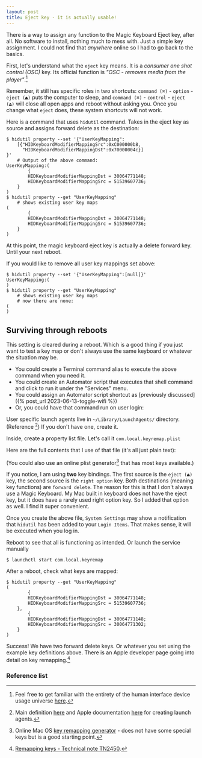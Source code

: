 ```yaml
---
layout: post
title: Eject key - it is actually usable!
---
```


There is a way to assign any function to the Magic Keyboard Eject key, after all. No software to install, nothing much to mess with. Just a simple key assignment. I could not find that _anywhere_ online so I had to go back to the basics.

First, let's understand what the `eject` key means. It is a _consumer one shot control (OSC)_ key. Its official function is _"OSC - removes media from the player"_.[^Reference 1]

Remember, it still has specific roles in two shortcuts: `command (⌘)` - `option` - `eject (⏏)` puts the computer to sleep, and `command (⌘)` - `control` - `eject (⏏)` will close all open apps and reboot without asking you. Once you change what `eject` does, these system shortcuts will not work.

Here is a command that uses `hidutil` command. Takes in the eject key as source and assigns forward delete as the destination:

```
$ hidutil property --set '{"UserKeyMapping":
    [{"HIDKeyboardModifierMappingSrc":0xC000000b8,
      "HIDKeyboardModifierMappingDst":0x70000004c}]
}'
    # Output of the above command:
UserKeyMapping:(
        {
        HIDKeyboardModifierMappingDst = 30064771148;
        HIDKeyboardModifierMappingSrc = 51539607736;
    }
)
$ hidutil property --get "UserKeyMapping"
    # shows existing user key maps
(
        {
        HIDKeyboardModifierMappingDst = 30064771148;
        HIDKeyboardModifierMappingSrc = 51539607736;
    }
)
```

At this point, the magic keyboard eject key is actually a delete forward key. Until your next reboot.

If you would like to remove all user key mappings set above:
```
$ hidutil property --set '{"UserKeyMapping":[null]}'
UserKeyMapping:(
)
$ hidutil property --get "UserKeyMapping"
    # shows existing user key maps
    # now there are none:
(
)
```

## Surviving through reboots

This setting is cleared during a reboot. Which is a good thing if you just want to test a key map or don't always use the same keyboard or whatever the situation may be. 

- You could create a Terminal command alias to execute the above command when you need it.
- You could create an Automator script that executes that shell command and click to run it under the "Services" menu.
- You could assign an Automator script shortcut as [previously discussed]({% post_url 2023-06-13-toggle-wifi %})
- Or, you could have that command run on user login:

User specific launch agents live in `~/Library/LaunchAgents/` directory.(Reference [^2]) If you don't have one, create it.

Inside, create a property list file. Let's call it `com.local.keyremap.plist`

Here are the full contents that I use of that file (it's all just plain text):

<script src="https://gist.github.com/verityj/f54e1467859596ef36a87e14cdce54b6.js"></script>


(You could also use an online plist generator[^3] that has most keys available.)

If you notice, I am using **two** key bindings. The first source is the `eject (⏏)` key, the second source is the `right option` key. Both destinations (meaning key functions) are `forward delete`. The reason for this is that I don't always use a Magic Keyboard. My Mac built in keyboard does not have the eject key, but it does have a rarely used right option key. So I added that option as well. I find it super convenient.

Once you create the above file, `System Settings` may show a notification that `hidutil` has been added to your `Login Items`. That makes sense, it will be executed when you log in.

Reboot to see that all is functioning as intended. Or launch the service manually

```
$ launchctl start com.local.keyremap
```

After a reboot, check what keys are mapped:
```
$ hidutil property --get "UserKeyMapping"
(
        {
        HIDKeyboardModifierMappingDst = 30064771148;
        HIDKeyboardModifierMappingSrc = 51539607736;
    },
        {
        HIDKeyboardModifierMappingDst = 30064771148;
        HIDKeyboardModifierMappingSrc = 30064771302;
    }
)
```

Success! We have two forward delete keys. Or whatever you set using the example key definitions above. There is an Apple developer page going into detail on key remapping.[^4]
 
### Reference list

[^Reference 1]: Feel free to get familiar with the entirety of the human interface device usage universe [here](https://www.usb.org/sites/default/files/documents/hut1_12v2.pdf).
[^2]: Main definition [here](https://www.launchd.info) and Apple documentation [here](https://developer.apple.com/library/archive/documentation/MacOSX/Conceptual/BPSystemStartup/Chapters/CreatingLaunchdJobs.html) for creating launch agents.
[^3]: Online Mac OS [key remapping generator](https://hidutil-generator.netlify.app) - does not have some special keys but is a good starting point.
[^4]: [Remapping keys - Technical note TN2450](https://developer.apple.com/library/archive/technotes/tn2450/_index.html).
